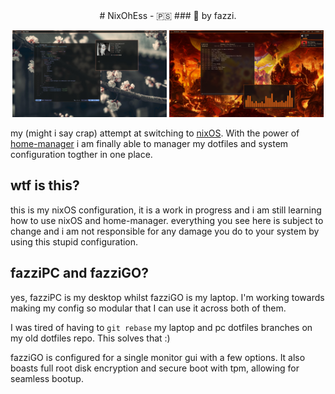 <div align="center">
# NixOhEss - 🇵🇸
### 🔷 by fazzi.
</div>

<p align="center">
  <img src="showcase1.jpg" width="49%">
  <img src="showcase2.jpg" width="49%">
</p>

my (might i say crap) attempt at switching to [nixOS](https://nixos.org/). With
the power of [home-manager](https://github.com/nix-community/home-manager) i am
finally able to manager my dotfiles and system configuration togther in one
place.

## wtf is this?

this is my nixOS configuration, it is a work in progress and i am still learning
how to use nixOS and home-manager. everything you see here is subject to change
and i am not responsible for any damage you do to your system by using this
stupid configuration.

## fazziPC and fazziGO?

yes, fazziPC is my desktop whilst fazziGO is my laptop. I'm working towards
making my config so modular that I can use it across both of them.

I was tired of having to `git rebase` my laptop and pc dotfiles branches on my
old dotfiles repo. This solves that :)

fazziGO is configured for a single monitor gui with a few options. It also
boasts full root disk encryption and secure boot with tpm, allowing for seamless
bootup.
